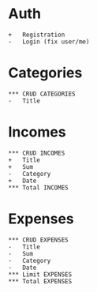 # Auth

    +   Registration
    -   Login (fix user/me)

# Categories

    *** CRUD CATEGORIES
    -   Title

# Incomes

    *** CRUD INCOMES
    +   Title
    +   Sum
    -   Category
    +   Date
    *** Total INCOMES

# Expenses

    *** CRUD EXPENSES
    -   Title
    -   Sum
    -   Category
    -   Date
    *** Limit EXPENSES
    *** Total EXPENSES
